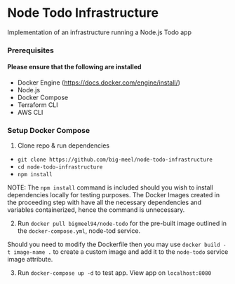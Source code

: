 # Node Todo Infrastructure
Implementation of an infrastructure running a Node.js Todo app

### Prerequisites
#### Please ensure that the following are installed
- Docker Engine (https://docs.docker.com/engine/install/)
- Node.js
- Docker Compose
- Terraform CLI
- AWS CLI

### Setup Docker Compose

1. Clone repo & run dependencies
 - `git clone https://github.com/big-meel/node-todo-infrastructure`
 - `cd node-todo-infrastructure`
 - `npm install`

NOTE: The `npm install` command is included should you wish to install dependencies locally for testing purposes.
The Docker Images created in the proceeding step with have all the necessary dependencies and variables containerized, hence the
command is unnecessary.
 
2. Run `docker pull bigmeel94/node-todo` for the pre-built image outlined in
the `docker-compose.yml`, node-tod service. 

Should you need to modify the Dockerfile then you may use `docker build -t image-name .` to create
a custom image and add it to the `node-todo` service image attribute.

3. Run `docker-compose up -d` to test app.
View app on `localhost:8080`


